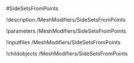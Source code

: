 <!-- MOOSE Object Documentation Stub: Remove this when content is added. -->
#SideSetsFromPoints

!description /MeshModifiers/SideSetsFromPoints

!parameters /MeshModifiers/SideSetsFromPoints

!inputfiles /MeshModifiers/SideSetsFromPoints

!childobjects /MeshModifiers/SideSetsFromPoints
